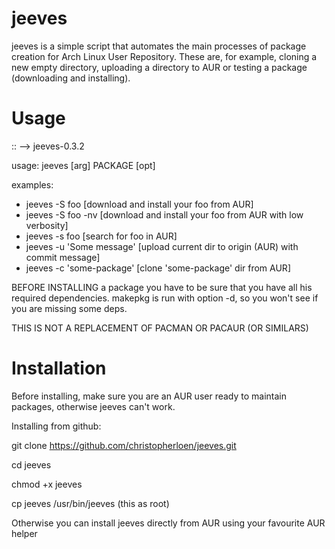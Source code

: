 # jeeves
jeeves is a simple script that automates the main processes of package creation for Arch Linux User Repository.
These are, for example, cloning a new empty directory, uploading a directory to AUR or testing a package (downloading and installing).

# Usage
:: --> jeeves-0.3.2

usage: jeeves [arg] PACKAGE [opt]

examples:

 - jeeves -S foo [download and install your foo from AUR]
 - jeeves -S foo -nv [download and install your foo from AUR with low verbosity]
 - jeeves -s foo [search for foo in AUR]
 - jeeves -u 'Some message' [upload current dir to origin (AUR) with commit message]
 - jeeves -c 'some-package' [clone 'some-package' dir from AUR]

BEFORE INSTALLING a package you have to be sure that you have
all his required dependencies. makepkg is run with option -d,
so you won't see if you are missing some deps.

THIS IS NOT A REPLACEMENT OF PACMAN OR PACAUR (OR SIMILARS)

# Installation
Before installing, make sure you are an AUR user ready to maintain packages,
otherwise jeeves can't work.

Installing from github:

git clone https://github.com/christopherloen/jeeves.git

cd jeeves

chmod +x jeeves

cp jeeves /usr/bin/jeeves      (this as root)

Otherwise you can install jeeves directly from AUR using your favourite AUR helper
